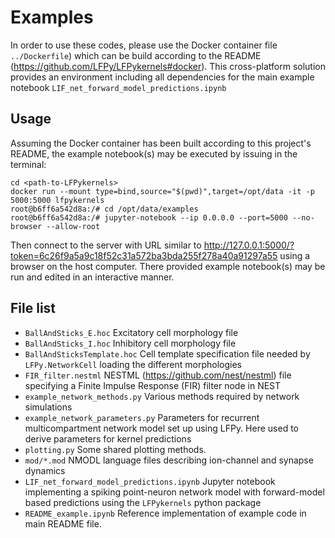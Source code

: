 # Examples

In order to use these codes, please use the Docker container file ``../Dockerfile``) which can be build according to the README (https://github.com/LFPy/LFPykernels#docker).
This cross-platform solution provides an environment including all dependencies for the main example notebook ``LIF_net_forward_model_predictions.ipynb``

## Usage

Assuming the Docker container has been built according to this project's README, the example notebook(s) may be executed by issuing in the terminal:

    cd <path-to-LFPykernels>
    docker run --mount type=bind,source="$(pwd)",target=/opt/data -it -p 5000:5000 lfpykernels
    root@b6ff6a542d8a:/# cd /opt/data/examples
    root@b6ff6a542d8a:/# jupyter-notebook --ip 0.0.0.0 --port=5000 --no-browser --allow-root

Then connect to the server with URL similar to http://127.0.0.1:5000/?token=6c26f9a5a9c18f52c31a572ba3bda255f278a40a91297a55 using a browser on the host computer. There provided example notebook(s) may be run and edited in an interactive manner.

## File list

- `BallAndSticks_E.hoc`
  Excitatory cell morphology file
- `BallAndSticks_I.hoc`
  Inhibitory cell morphology file
- `BallAndSticksTemplate.hoc`
  Cell template specification file needed by `LFPy.NetworkCell` loading the different morphologies
- `FIR_filter.nestml`
  NESTML (https://github.com/nest/nestml) file specifying a Finite Impulse Response (FIR) filter node in NEST
- `example_network_methods.py`
  Various methods required by network simulations
- `example_network_parameters.py`
  Parameters for recurrent multicompartment network model set up using LFPy. Here used to derive parameters for kernel predictions
- `plotting.py`
  Some shared plotting methods.
- `mod/*.mod`
  NMODL language files describing ion-channel and synapse dynamics
- `LIF_net_forward_model_predictions.ipynb`
  Jupyter notebook implementing a spiking point-neuron network model with forward-model based predictions using the `LFPykernels` python package
- `README_example.ipynb`
  Reference implementation of example code in main README file. 
